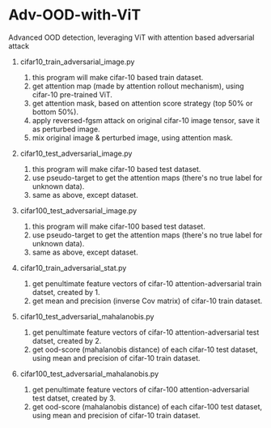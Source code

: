 # Adv-OOD-with-ViT
Advanced OOD detection, leveraging ViT with attention based adversarial attack



1. cifar10_train_adversarial_image.py
   1) this program will make cifar-10 based train dataset.
   2) get attention map (made by attention rollout mechanism), using cifar-10 pre-trained ViT.
   3) get attention mask, based on attention score strategy (top 50% or bottom 50%).
   4) apply reversed-fgsm attack on original cifar-10 image tensor, save it as perturbed image.
   5) mix original image & perturbed image, using attention mask.
    
2. cifar10_test_adversarial_image.py
   1) this program will make cifar-10 based test dataset.
   2) use pseudo-target to get the attention maps (there's no true label for unknown data).
   3) same as above, except dataset.
  
3. cifar100_test_adversarial_image.py
   1) this program will make cifar-100 based test dataset.
   2) use pseudo-target to get the attention maps (there's no true label for unknown data).
   3) same as above, except dataset.

4. cifar10_train_adversarial_stat.py
   1) get penultimate feature vectors of cifar-10 attention-adversarial train datset, created by 1.
   2) get mean and precision (inverse Cov matrix) of cifar-10 train dataset.
  
5. cifar10_test_adversarial_mahalanobis.py
   1) get penultimate feature vectors of cifar-10 attention-adversarial test datset, created by 2.
   2) get ood-score (mahalanobis distance) of each cifar-10 test dataset, using mean and precision of cifar-10 train dataset.
  
6. cifar100_test_adversarial_mahalanobis.py
   1) get penultimate feature vectors of cifar-100 attention-adversarial test datset, created by 3.
   2) get ood-score (mahalanobis distance) of each cifar-100 test dataset, using mean and precision of cifar-10 train dataset.
